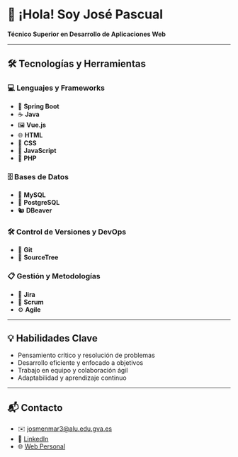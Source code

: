 # 👋 ¡Hola! Soy José Pascual  
**Técnico Superior en Desarrollo de Aplicaciones Web**

---

## 🛠️ Tecnologías y Herramientas

### 💻 Lenguajes y Frameworks
- 🌱 **Spring Boot**
- ☕ **Java**
- 🖼️ **Vue.js**
- 🌐 **HTML**
- 🎨 **CSS**
- 📜 **JavaScript**
- 🐘 **PHP**

### 🗄️ Bases de Datos
- 🐬 **MySQL**
- 🐘 **PostgreSQL**
- 🐿️ **DBeaver**

### 🛠️ Control de Versiones y DevOps
- 🧬 **Git**
- 🌳 **SourceTree**

### 📋 Gestión y Metodologías
- 📌 **Jira**
- 🔄 **Scrum**
- ⚙️ **Agile**

---

## 💡 Habilidades Clave

- Pensamiento crítico y resolución de problemas  
- Desarrollo eficiente y enfocado a objetivos  
- Trabajo en equipo y colaboración ágil  
- Adaptabilidad y aprendizaje continuo

---

## 📬 Contacto

- ✉️ [josmenmar3@alu.edu.gva.es](mailto:josmenmar3@alu.edu.gva.es)  
- 💼 [LinkedIn](https://www.linkedin.com/in/josemeneu)  
- 🌐 [Web Personal](https://josemeneu.com)
